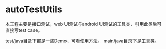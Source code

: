# autoTestUtils
本工程主要是接口测试，web UI测试与android UI测试的工具类，引用此类后可直接写test case。

test/java目录下都是一些Demo，可看使用方法。
main/java目录下是工具类。
